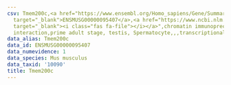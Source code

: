 ```yaml
---
csv: Tmem200c,<a href="https://www.ensembl.org/Homo_sapiens/Gene/Summary?db=core;g=ENSMUSG00000095407"
  target="_blank">ENSMUSG00000095407</a>,<a href="https://www.ncbi.nlm.nih.gov/pubmed/25450459"
  target="_blank"><i class="fas fa-file"></i></a>",chromatin immunoprecipitation assay,direct
  interaction,prime adult stage, testis, Spermatocyte,,,transcriptional regulation,
data_alias: Tmem200c
data_id: ENSMUSG00000095407
data_numevidence: 1
data_species: Mus musculus
data_taxid: '10090'
title: Tmem200c
---
```

